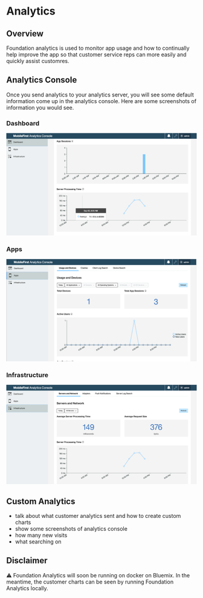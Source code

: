 # Analytics

## Overview
Foundation analytics is used to monitor app usage and how to continually help improve the app so that customer service reps can more easily and quickly assist customres.

## Analytics Console
Once you send analytics to your analytics server, you will see some default information come up in the analytics console.
Here are some screenshots of information you would see.

### Dashboard

![Scope Mapping](/Lab/img/Dashboard.png)

### Apps

![Scope Mapping](/Lab/img/Apps.png)

### Infrastructure

![Scope Mapping](/Lab/img/Infrastructure.png)

## Custom Analytics
- talk about what customer analytics sent and how to create custom charts
- show some screenshots of analytics console
- how many new visits
- what searching on

## Disclaimer
:warning: Foundation Analytics will soon be running on docker on Bluemix. In the meantime, the customer charts can be seen by running Foundation Analytics locally.

